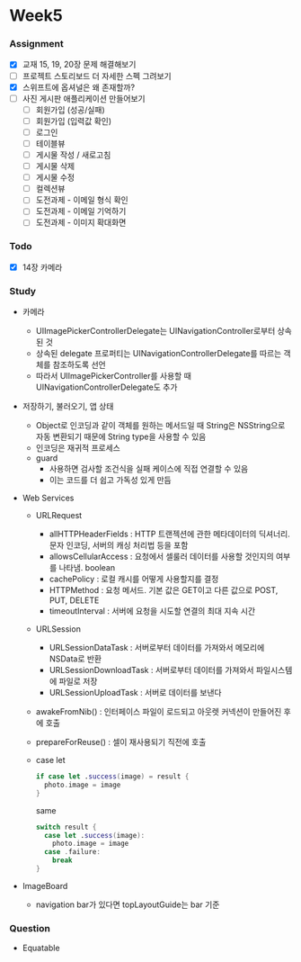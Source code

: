# Week5

### Assignment
- [x] 교재 15, 19, 20장 문제 해결해보기
- [ ] 프로젝트 스토리보드 더 자세한 스펙 그려보기
- [x] 스위프트에 옵셔널은 왜 존재할까?
- [ ] 사진 게시판 애플리케이션 만들어보기
  - [ ] 회원가입 (성공/실패)
  - [ ] 회원가입 (입력값 확인)
  - [ ] 로그인
  - [ ] 테이블뷰
  - [ ] 게시물 작성 / 새로고침
  - [ ] 게시물 삭제
  - [ ] 게시물 수정
  - [ ] 컬렉션뷰
  - [ ] 도전과제 - 이메일 형식 확인
  - [ ] 도전과제 - 이메일 기억하기
  - [ ] 도전과제 - 이미지 확대화면

### Todo
- [x] 14장 카메라

### Study
- 카메라
  - UIImagePickerControllerDelegate는 UINavigationController로부터 상속된 것
  - 상속된 delegate 프로퍼티는 UINavigationControllerDelegate를 따르는 객체를 참조하도록 선언
  - 따라서 UIImagePickerController를 사용할 때 UINavigationControllerDelegate도 추가

- 저장하기, 불러오기, 앱 상태
  - Object로 인코딩과 같이 객체를 원하는 메서드일 때 String은 NSString으로 자동 변환되기 때문에 String type을 사용할 수 있음
  - 인코딩은 재귀적 프로세스
  - guard
    - 사용하면 검사할 조건식을 실패 케이스에 직접 연결할 수 있음
    - 이는 코드를 더 쉽고 가독성 있게 만듬

- Web Services
  - URLRequest
    - allHTTPHeaderFields : HTTP 트랜젝션에 관한 메타데이터의 딕셔너리. 문자 인코딩, 서버의 캐싱 처리법 등을 포함
    - allowsCellularAccess : 요청에서 셀룰러 데이터를 사용할 것인지의 여부를 나타냄. boolean
    - cachePolicy : 로컬 캐시를 어떻게 사용할지를 결정
    - HTTPMethod : 요청 메서드. 기본 값은 GET이고 다른 값으로 POST, PUT, DELETE
    - timeoutInterval : 서버에 요청을 시도할 연결의 최대 지속 시간
  - URLSession
    - URLSessionDataTask : 서버로부터 데이터를 가져와서 메모리에 NSData로 반환
    - URLSessionDownloadTask : 서버로부터 데이터를 가져와서 파일시스템에 파일로 저장
    - URLSessionUploadTask : 서버로 데이터를 보낸다
  - awakeFromNib() : 인터페이스 파일이 로드되고 아웃렛 커넥션이 만들어진 후에 호출
  - prepareForReuse() : 셀이 재사용되기 직전에 호출
  - case let
    ```swift
    if case let .success(image) = result {
      photo.image = image
    }
    ```

    same

    ```swift
    switch result {
      case let .success(image):
        photo.image = image
      case .failure:
        break
    }
    ```

- ImageBoard
  - navigation bar가 있다면 topLayoutGuide는 bar 기준

### Question
- Equatable
